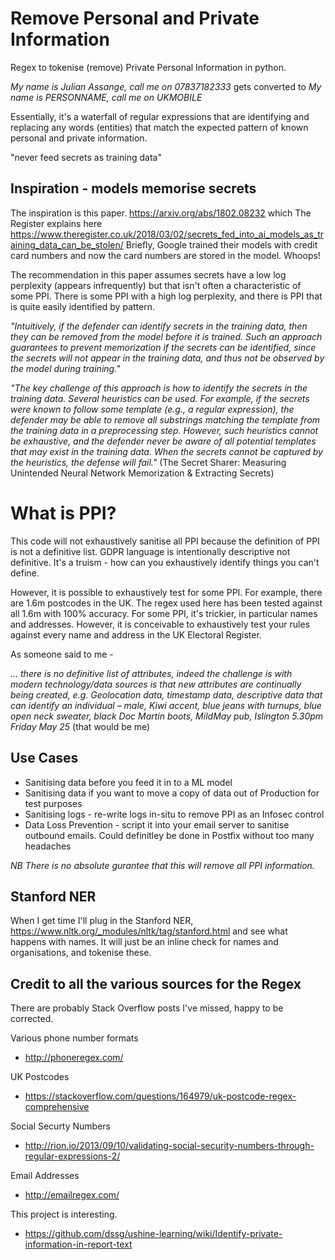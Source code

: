 # Remove Personal and Private Information

Regex to tokenise (remove) Private Personal Information in python. 

_My name is *Julian Assange*, call me on *07837182333*_ gets converted to _My name is *PERSONNAME*, call me on *UKMOBILE*_

Essentially, it's a waterfall of regular expressions that are identifying and replacing any words (entities) that match the expected pattern of known personal and private information.

"never feed secrets as training data"

## Inspiration - models memorise secrets 

The inspiration is this paper. https://arxiv.org/abs/1802.08232  which The Register explains here https://www.theregister.co.uk/2018/03/02/secrets_fed_into_ai_models_as_training_data_can_be_stolen/ Briefly, Google trained their models with credit card numbers and now the card numbers are stored in the model. Whoops!

The recommendation in this paper assumes secrets have a low log perplexity (appears infrequently) but that isn't often a characteristic of some PPI.  There is some PPI with a high log perplexity, and there is PPI that is quite easily identified by pattern.  

*"Intuitively, if the defender can identify secrets in the training data, then they can be removed from the model before it is trained. Such an approach guarantees to prevent memorization if the secrets can be identified, since the secrets will not appear in the training data, and thus not be observed by the model during training."*

*"The key challenge of this approach is how to identify the secrets in the training data. Several heuristics can be used. For example, if the secrets were known to follow some template (e.g., a regular expression), the defender may be able to remove all substrings matching the template from the training data in a preprocessing step. However, such heuristics cannot be exhaustive, and the defender never be aware of all potential templates that may exist in the training data. When the secrets cannot be captured by the heuristics, the defense will fail."* (The Secret Sharer: Measuring Unintended Neural Network Memorization & Extracting Secrets)

# What is PPI?

This code will not exhaustively sanitise all PPI because the definition of PPI is not a definitive list. GDPR language is intentionally descriptive not definitive. It's a truism - how can you exhaustively identify things you can't define.

However, it is possible to exhaustively test for some PPI. For example, there are 1.6m postcodes in the UK. The regex used here has been tested against all 1.6m with 100% accuracy. For some PPI, it's trickier, in particular names and addresses. However, it is conceivable to exhaustively test your rules against every name and address in the UK Electoral Register.

As someone said to me -

*... there is no definitive list of attributes, indeed the challenge is with modern technology/data sources is that new attributes are continually being created, e.g. Geolocation data, timestamp data, descriptive data that can identify an individual – male, Kiwi accent, blue jeans with turnups, blue open neck sweater, black Doc Martin boots, MildMay pub, Islington 5.30pm Friday May 25* (that would be me)

## Use Cases

* Sanitising data before you feed it in to a ML model
* Sanitising data if you want to move a copy of data out of Production for test purposes
* Sanitising logs - re-write logs in-situ to remove PPI as an Infosec control 
* Data Loss Prevention - script it into your email server to sanitise outbound emails. Could definitley be done in Postfix without too many headaches

_NB There is no absolute gurantee that this will remove all PPI information._

## Stanford NER 
When I get time I'll plug in the Stanford NER, https://www.nltk.org/_modules/nltk/tag/stanford.html and see what happens with names. It will just be an inline check for names and organisations, and tokenise these.

## Credit to all the various sources for the Regex

There are probably Stack Overflow posts I've missed, happy to be corrected.

Various phone number formats
* http://phoneregex.com/

UK Postcodes
* https://stackoverflow.com/questions/164979/uk-postcode-regex-comprehensive

Social Securty Numbers
* http://rion.io/2013/09/10/validating-social-security-numbers-through-regular-expressions-2/

Email Addresses
* http://emailregex.com/

This project is interesting.
* https://github.com/dssg/ushine-learning/wiki/Identify-private-information-in-report-text

